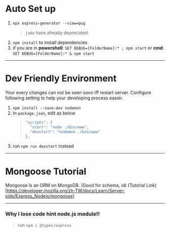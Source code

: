 # Auto Set up
1. ```npx express-generator --view=pug``` 
    > ```jade``` have already deprecated.
2. ```npm install``` to install dependencies
3. if you are in **powershell**: ```SET DEBUG=[FolderName]:* ; npm start``` or **cmd**: ```SET DEBUG=[FolderName]:* & npm start```

---

# Dev Friendly Environment
Your every changes can not be seen soon iff restart server. Configure following setting to help your developing process easier.
1. ```npm install --save-dev nodemon```
2. In ```package.json```, edit as below
    > ```javascript = 
    > "scripts": {
    >   "start": "node ./bin/www",
    >   "devstart": "nodemon ./bin/www"
    > },
3. run ```npm run devstart``` instead

---

# Mongoose Tutorial
Mongoose is an ORM on MongoDB. (Good for schema, id)
(Tutorial Link)[https://developer.mozilla.org/zh-TW/docs/Learn/Server-side/Express_Nodejs/mongoose]

--- 

### Why I lose code hint node.js module!!
> run ```npm i @types/express```